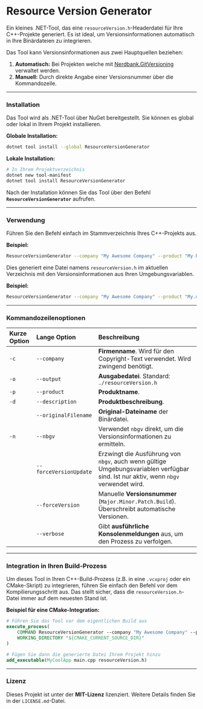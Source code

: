 ﻿# Resource Version Generator

Ein kleines .NET-Tool, das eine `resourceVersion.h`-Headerdatei für Ihre C++-Projekte generiert. Es ist ideal, um Versionsinformationen automatisch in Ihre Binärdateien zu integrieren.

Das Tool kann Versionsinformationen aus zwei Hauptquellen beziehen:

1.  **Automatisch:** Bei Projekten welche mit [Nerdbank.GitVersioning](https://github.com/dotnet/Nerdbank.GitVersioning) verwaltet werden.
2.  **Manuell:** Durch direkte Angabe einer Versionsnummer über die Kommandozeile.

-----

### Installation

Das Tool wird als .NET-Tool über NuGet bereitgestellt. Sie können es global oder lokal in Ihrem Projekt installieren.

**Globale Installation:**

```bash
dotnet tool install --global ResourceVersionGenerator
```

**Lokale Installation:**

```bash
# In Ihrem Projektverzeichnis
dotnet new tool-manifest
dotnet tool install ResourceVersionGenerator
```

Nach der Installation können Sie das Tool über den Befehl **`ResourceVersionGenerator`** aufrufen.

-----

### Verwendung

Führen Sie den Befehl einfach im Stammverzeichnis Ihres C++-Projekts aus. 

**Beispiel:**

```bash
ResourceVersionGenerator --company "My Awesome Company" --product "My Product Name" --output "./resourceVersion.h"
```

Dies generiert eine Datei namens `resourceVersion.h` im aktuellen Verzeichnis mit den Versionsinformationen aus Ihren Umgebungsvariablen.


**Beispiel:**

```bash
ResourceVersionGenerator --company "My Awesome Company" --product "My.dll" --originalFilename "My.dll" --description "Do good stuff" --nbgv
```



-----

### Kommandozeilenoptionen

| Kurze Option | Lange Option | Beschreibung |
| :--- | :--- | :--- |
| `-c`| `--company` | **Firmenname**. Wird für den Copyright-Text verwendet. Wird zwingend benötigt.|
| `-o` | `--output` | **Ausgabedatei**. Standard: `./resourceVersion.h` |
| `-p` | `--product` | **Produktname**. |
| `-d` | `--description` | **Produktbeschreibung**. |
| | `--originalFilename` | **Original-Dateiname** der Binärdatei. |
| `-n` | `--nbgv` | Verwendet `nbgv` direkt, um die Versionsinformationen zu ermitteln. |
| | `--forceVersionUpdate` | Erzwingt die Ausführung von `nbgv`, auch wenn gültige Umgebungsvariablen verfügbar sind. Ist nur aktiv, wenn `nbgv` verwendet wird.|
| | `--forceVersion` | Manuelle **Versionsnummer** (`Major.Minor.Patch.Build`). Überschreibt automatische Versionen. |
| | `--verbose` | Gibt **ausführliche Konsolenmeldungen** aus, um den Prozess zu verfolgen. |

-----

### Integration in Ihren Build-Prozess

Um dieses Tool in Ihren C++-Build-Prozess (z.B. in eine `.vcxproj` oder ein CMake-Skript) zu integrieren, führen Sie einfach den Befehl vor dem Kompilierungsschritt aus. Das stellt sicher, dass die `resourceVersion.h`-Datei immer auf dem neuesten Stand ist.

**Beispiel für eine CMake-Integration:**

```cmake
# Führen Sie das Tool vor dem eigentlichen Build aus
execute_process(
    COMMAND ResourceVersionGenerator --company "My Awesome Company" --product "MyCoolApp"
    WORKING_DIRECTORY "${CMAKE_CURRENT_SOURCE_DIR}"
)

# Fügen Sie dann die generierte Datei Ihrem Projekt hinzu
add_executable(MyCoolApp main.cpp resourceVersion.h)
```

-----

### Lizenz

Dieses Projekt ist unter der **MIT-Lizenz** lizenziert. Weitere Details finden Sie in der `LICENSE.md`-Datei.
